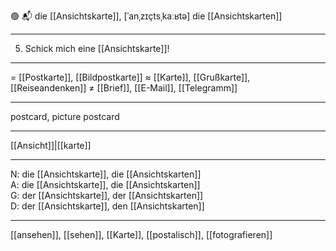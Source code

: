 🟢 📬 die [[Ansichtskarte]], [ˈanˌzɪçtsˌkaːʁtə]
die [[Ansichtskarten]]

---
5. Schick mich eine [[Ansichtskarte]]!  


---
= [[Postkarte]], [[Bildpostkarte]]
≈ [[Karte]], [[Grußkarte]], [[Reiseandenken]]
≠ [[Brief]], [[E-Mail]], [[Telegramm]]

---
postcard, picture postcard

---
[[An­sicht]]|[[karte]]

---
N: die [[Ansichtskarte]], die [[Ansichtskarten]]  
A: die [[Ansichtskarte]], die [[Ansichtskarten]]  
G: der [[Ansichtskarte]], der [[Ansichtskarten]]  
D: der [[Ansichtskarte]], den [[Ansichtskarten]]  

---
[[ansehen]], [[sehen]], [[Karte]], [[postalisch]], [[fotografieren]]